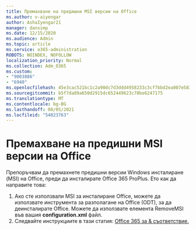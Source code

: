 ```yaml
---
title: Премахване на предишни MSI версии на Office
ms.author: v-aiyengar
author: AshaIyengar21
manager: dansimp
ms.date: 12/15/2020
ms.audience: Admin
ms.topic: article
ms.service: o365-administration
ROBOTS: NOINDEX, NOFOLLOW
localization_priority: Normal
ms.collection: Adm_O365
ms.custom:
- "9003886"
- "6940"
ms.openlocfilehash: 45e3cac521bc1c2a90dc7d3ddd4958233c3cf7bbd2ea007e581f343bca7b5631
ms.sourcegitcommit: b5f7da89a650d2915dc652449623c78be6247175
ms.translationtype: MT
ms.contentlocale: bg-BG
ms.lasthandoff: 08/05/2021
ms.locfileid: "54023763"
---
```

# <a name="remove-prior-msi-versions-of-office"></a>Премахване на предишни MSI версии на Office

Препоръчвам да премахнете предишни версии Windows инсталиране (MSI) на Office, преди да инсталирате Office 365 ProPlus. Ето как да направите това:

1. Ако сте използвали MSI за инсталиране Office, можете да използвате инструмента за разполагане на Office (ODT), за да деинсталирате Office. Можете да използвате елемента RemoveMSI във вашия **configuration.xml** файл.
1. Следвайте инструкциите в тази статия: [Office 365 за & съответствие.](https://go.microsoft.com/fwlink/p/?linkid=2077143)